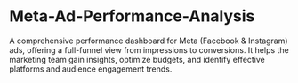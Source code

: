# Meta-Ad-Performance-Analysis
A comprehensive performance dashboard for Meta (Facebook &amp; Instagram) ads, offering a full-funnel view from impressions to conversions. It helps the marketing team gain insights, optimize budgets, and identify effective platforms and audience engagement trends.
